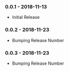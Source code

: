 ### 0.0.1 - 2018-11-13
* Initial Release

### 0.0.2 - 2018-11-23
* Bumping Release Number

### 0.0.3 - 2018-11-23
* Bumping Release Number